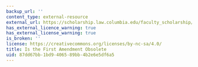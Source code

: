 ```yaml
---
backup_url: ''
content_type: external-resource
external_url: https://scholarship.law.columbia.edu/faculty_scholarship/2079/?utm_source=scholarship.law.columbia.edu%2Ffaculty_scholarship%2F2079&utm_medium=PDF&utm_campaign=PDFCoverPages
has_external_licence_warning: true
has_external_license_warning: true
is_broken: ''
license: https://creativecommons.org/licenses/by-nc-sa/4.0/
title: Is the First Amendment Obsolete
uid: 87dd67bb-1bd9-4065-89bb-4b2e6e5df6a5
---
```

